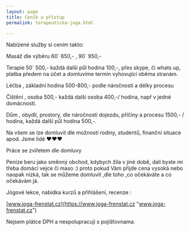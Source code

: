```yaml
---
layout: page
title: Ceník a přístup
permalink: terapeuticka-joga.html

---
```

Nabízené služby si cením takto:

Masáž dle výběru 60´ 650,- , 90´ 950,-

Terapie 50´ 500,- každá další půl hodina 100,-, přes skype, či whats up, platba předem na účet a domluvíme termín vyhovující oběma stranám.

Léčba , základní hodina 500-800,- podle náročnosti a délky procesu 

Čištění , osoba 500,- každá další osoba 400,-/ hodina, např v jedné domácnosti.

Dům , obydlí, prostory, dle náročnosti dojezdu, příčiny a procesu 1500,- / hodina, každá další půl hodina 500,-.

Na všem se lze domluvit dle možností rodiny, studentů, finanční situace apod. Jsme lidé ♥♥♥

Práce se zvířetem dle domluvy

Peníze beru jako směnný obchod, kdybych žila v jiné době, dali byste mi třeba domácí vejce či maso :) proto pokud Vám přijde cena vysoká nebo naopak nízká, tak se můžeme domluvit ,dle toho ,co očekáváte a co očekávám já.

Jógové lekce, nabídka kurzů a přihlášení, recenze :

[www.joga-frenstat.cz](https://www.joga-frenstat.cz "www.joga-frenstat.cz")

Nejsem plátce DPH a nespolupracuji s pojišťovnama.